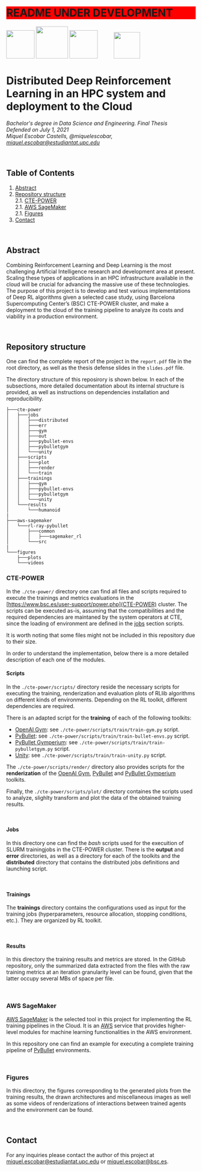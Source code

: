 <h1 style="background-color:red;">README UNDER DEVELOPMENT</h1>

<p float="left">
<img src="https://www.upc.edu/comunicacio/ca/identitat/descarrega-arxius-grafics/fitxers-marca-principal/upc-positiu-p3005.png" height="75">
<img src="https://www.fib.upc.edu/sites/fib/files/images/logo-fib-lletres.png" height="85">
<img src="https://dse.upc.edu/ca/logosfooter-ca/fme/@@images/image" height="75">&nbsp;&nbsp;&nbsp;&nbsp;&nbsp;&nbsp;&nbsp;&nbsp;&nbsp;&nbsp;
<img src="http://forumtelecos.upc.edu/wp-content/uploads/2019/03/logo_telecos-4-300x167.png" height="70">
</p>



# Distributed Deep Reinforcement Learning in an HPC system and deployment to the Cloud
<i>Bachelor's degree in Data Science and Engineering. Final Thesis</i>
<br>
<i>Defended on July 1, 2021</i>
<br>
<i>Miquel Escobar Castells, @miquelescobar, miquel.escobar@estudiantat.upc.edu</i>
<br>

<br>

## Table of Contents
1. [Abstract](#abstract)
2. [Repository structure](#repository-structure)
<br> 2.1. [CTE-POWER](#cte-power) 
<br> 2.1. [AWS SageMaker](#aws-sagemaker) 
<br> 2.1. [Figures](#figures) 
3. [Contact](#contact)

<br> 

## Abstract
Combining Reinforcement Learning and Deep Learning is the most challenging Artificial
Intelligence research and development area at present. Scaling these types of applications in
an HPC infrastructure available in the cloud will be crucial for advancing the massive use
of these technologies. The purpose of this project is to develop and test various implementations of Deep RL algorithms given a selected case study, using Barcelona Supercomputing
Center’s (BSC) CTE-POWER cluster, and make a deployment to the cloud of the training
pipeline to analyze its costs and viability in a production environment.

<br> 

## Repository structure
One can find the complete report of the project in the ```report.pdf``` file in the root directory, as well as the thesis defense slides  in the ```slides.pdf``` file.

The directory structure of this reposirory is shown below. In each of the subsections, more detailed documentation about its internal structure is provided, as well as instructions on dependencies installation and reproducibility.

```
├───cte-power
│   ├───jobs
│   │   ├───distributed
│   │   ├───err
│   │   ├───gym
│   │   ├───out
│   │   ├───pybullet-envs
│   │   ├───pybulletgym
│   │   └───unity
│   ├───scripts
│   │   ├───plot
│   │   ├───render
│   │   └───train
│   ├───trainings
│   │   ├───gym
│   │   ├───pybullet-envs
│   │   ├───pybulletgym
│   │   └───unity
│   └───results
│       └───humanoid
|
├───aws-sagemaker
│   └───rl-ray-pybullet
│       ├───common
│       │   ├───sagemaker_rl
│       └───src
|
└───figures
    ├───plots
    └───videos
```

### CTE-POWER
In the ```./cte-power/``` directory one can find all files and scripts required to execute the trainings and metrics evaluations in the [https://www.bsc.es/user-support/power.php](CTE-POWER) cluster. The scripts can be executed as-is, assuming that the compatibilities and the required dependencies are maintaned by the system operators at CTE, since the loading of environment are defined in the [jobs](#jobs) section scripts.

It is worth noting that some files might not be included in this repository due to their size.

In order to understand the implementation, below there is a more detailed description of each one of the modules.

#### Scripts
In the ```./cte-power/scripts/``` directory reside the necessary scripts for executing the training, renderization and evaluation plots of RLlib algorithms on different kinds of environments. Depending on the RL toolkit, different dependencies are required. 

There is an adapted script for the **training** of each of the following toolkits:

* [OpenAI Gym](https://gym.openai.com/): see ```./cte-power/scripts/train/train-gym.py``` script.
* [PyBullet](https://pybullet.org/): see ```./cte-power/scripts/train/train-bullet-envs.py``` script.
* [PyBullet Gymperium](https://github.com/benelot/pybullet-gym): see ```./cte-power/scripts/train/train-pybulletgym.py``` script.
* [Unity](https://github.com/Unity-Technologies/ml-agents): see ```./cte-power/scripts/train/train-unity.py``` script.

The ```./cte-power/scripts/render/``` directory also provides scripts for the **renderization** of the [OpenAI Gym](https://gym.openai.com/), [PyBullet](https://pybullet.org/) and [PyBullet Gymperium](https://github.com/benelot/pybullet-gym) toolkits.

Finally, the ```./cte-power/scripts/plot/``` directory containes the scripts used to analyze, slighlty transform and plot the data of the obtained training results.

<br>

#### Jobs
In this directory one can find the *bash* scripts used for the execuition of SLURM trainingjobs in the CTE-POWER cluster. There is the **output** and **error** directories, as well as a directory for each of the toolkits and the **distributed** directory that contains the distributed jobs definitions and launching script.

<br>

#### Trainings
The **trainings** directory contains the configurations used as input for the training jobs (hyperparameters, resource allocation, stopping conditions, etc.). They are organized by RL toolkit.


<br>

#### Results
In this directory the training results and metrics are stored. In the GitHub repository, only the summarized data extracted from the files with the raw training metrics at an iteration granularity level can be found, given that the latter occupy several MBs of space per file.

<br>


### AWS SageMaker
[AWS SageMaker](https://aws.amazon.com/) is the selected tool in this project for implementing the RL training pipelines in the Cloud. It is an [AWS](https://aws.amazon.com/sagemaker/) service that provides higher-level modules for machine learning functionalities in the AWS environment.

In this repository one can find an example for executing a complete training pipeline of [PyBullet](https://pybullet.org/) environments.


<br>

### Figures
In this directory, the figures corresponding to the generated plots from the training results, the drawn architectures and miscellaneous images as well as some videos of renderizations of interactions between trained agents and the environment can be found.



<br>


## Contact
For any inquiries please contact the author of this project at miquel.escobar@estudiantat.upc.edu or miquel.escobar@bsc.es.

